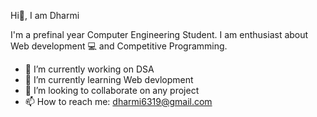 Hi👋, I am Dharmi

I'm a prefinal year Computer Engineering Student. I am enthusiast about Web development 💻 and Competitive Programming.

- 🔭 I’m currently working on DSA
- 🌱 I’m currently learning Web devlopment
- 👯 I’m looking to collaborate on any project
- 📫 How to reach me: dharmi6319@gmail.com



